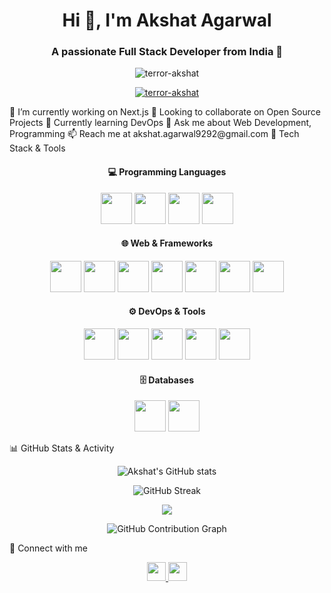 <h1 align="center">Hi 👋, I'm Akshat Agarwal</h1> <h3 align="center">A passionate Full Stack Developer from India 🚀</h3> <p align="center"> <img src="https://komarev.com/ghpvc/?username=terror-akshat&label=Profile%20views&color=0e75b6&style=flat" alt="terror-akshat" /> </p> <p align="center"> <a href="https://github.com/ryo-ma/github-profile-trophy"> <img src="https://github-profile-trophy.vercel.app/?username=terror-akshat&theme=algolia&row=2&column=3" alt="terror-akshat" /> </a> </p>
🔭 I’m currently working on Next.js
👯 Looking to collaborate on Open Source Projects
🌱 Currently learning DevOps
💬 Ask me about Web Development, Programming
📫 Reach me at akshat.agarwal9292@gmail.com
🧠 Tech Stack & Tools
<h4 align="center">💻 Programming Languages</h4> <p align="center"> <img src="https://cdn.jsdelivr.net/gh/devicons/devicon/icons/c/c-original.svg" width="50" height="50"/> <img src="https://cdn.jsdelivr.net/gh/devicons/devicon/icons/java/java-original.svg" width="50" height="50"/> <img src="https://cdn.jsdelivr.net/gh/devicons/devicon/icons/python/python-original.svg" width="50" height="50"/> <img src="https://cdn.jsdelivr.net/gh/devicons/devicon/icons/javascript/javascript-original.svg" width="50" height="50"/> </p> <h4 align="center">🌐 Web & Frameworks</h4> <p align="center"> <img src="https://cdn.jsdelivr.net/gh/devicons/devicon/icons/html5/html5-original-wordmark.svg" width="50" height="50"/> <img src="https://cdn.jsdelivr.net/gh/devicons/devicon/icons/css3/css3-original-wordmark.svg" width="50" height="50"/> <img src="https://cdn.jsdelivr.net/gh/devicons/devicon/icons/react/react-original-wordmark.svg" width="50" height="50"/> <img src="https://cdn.jsdelivr.net/gh/devicons/devicon/icons/nextjs/nextjs-original-wordmark.svg" width="50" height="50"/> <img src="https://cdn.jsdelivr.net/gh/devicons/devicon/icons/redux/redux-original.svg" width="50" height="50"/> <img src="https://cdn.jsdelivr.net/gh/devicons/devicon/icons/express/express-original-wordmark.svg" width="50" height="50"/> <img src="https://cdn.jsdelivr.net/gh/devicons/devicon/icons/nestjs/nestjs-plain.svg" width="50" height="50"/> </p> <h4 align="center">⚙️ DevOps & Tools</h4> <p align="center"> <img src="https://cdn.jsdelivr.net/gh/devicons/devicon/icons/git/git-original.svg" width="50" height="50"/> <img src="https://cdn.jsdelivr.net/gh/devicons/devicon/icons/docker/docker-original-wordmark.svg" width="50" height="50"/> <img src="https://cdn.jsdelivr.net/gh/devicons/devicon/icons/linux/linux-original.svg" width="50" height="50"/> <img src="https://www.vectorlogo.zone/logos/getpostman/getpostman-icon.svg" width="50" height="50"/> <img src="https://www.vectorlogo.zone/logos/heroku/heroku-icon.svg" width="50" height="50"/> </p> <h4 align="center">🗄️ Databases</h4> <p align="center"> <img src="https://cdn.jsdelivr.net/gh/devicons/devicon/icons/mongodb/mongodb-original-wordmark.svg" width="50" height="50"/> <img src="https://cdn.jsdelivr.net/gh/devicons/devicon/icons/mysql/mysql-original-wordmark.svg" width="50" height="50"/> </p>
📊 GitHub Stats & Activity
<p align="center"> <img src="https://github-readme-stats.vercel.app/api?username=terror-akshat&show_icons=true&theme=developer" alt="Akshat's GitHub stats" /> </p> <p align="center"> <img src="https://github-readme-streak-stats.herokuapp.com/?user=terror-akshat&theme=developer" alt="GitHub Streak" /> </p> <p align="center"> <img src="https://github-readme-stats.vercel.app/api/top-langs/?username=terror-akshat&layout=compact&theme=developer" /> </p> <p align="center"> <img src="https://github-contribution-graph.ezra.sh?username=terror-akshat&bg=1F222E&color=58A6FF" alt="GitHub Contribution Graph" /> </p>
🔗 Connect with me
<p align="center"> <a href="https://linkedin.com/in/akshat-agarwal-55946a27a" target="_blank"> <img src="https://raw.githubusercontent.com/rahuldkjain/github-profile-readme-generator/master/src/images/icons/Social/linked-in-alt.svg" width="30" /> </a> <a href="https://leetcode.com/u/akshat_csai/" target="_blank"> <img src="https://raw.githubusercontent.com/rahuldkjain/github-profile-readme-generator/master/src/images/icons/Social/leet-code.svg" width="30" /> </a> </p>
